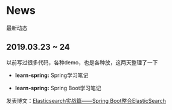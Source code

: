 # News

最新动态



## 2019.03.23 ~ 24

以前写过很多代码，各种demo，也是各种放，这两天整理了一下

- **learn-spring:** Spring学习笔记

- **learn-spring:** Spring Boot学习笔记

发表博文：[Elasticsearch实战篇——Spring Boot整合ElasticSearch](https://www.jianshu.com/p/bd2da1cde6f5)
